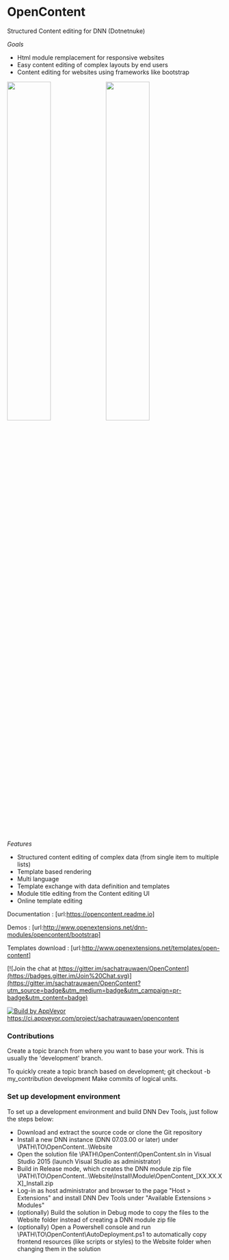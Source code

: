 # OpenContent

Structured Content editing for DNN (Dotnetnuke)

*Goals*

* Html module remplacement for responsive websites
* Easy content editing of complex layouts by end users
* Content editing for websites using frameworks like bootstrap

<img src="https://cloud.githubusercontent.com/assets/5989191/20521415/79c19126-b0ab-11e6-9cae-f33ae35e554a.jpg" width="45%"></img> <img src="https://cloud.githubusercontent.com/assets/5989191/20521433/90932b76-b0ab-11e6-8702-6c2656b89b89.JPG" width="45%"></img> 

*Features*

* Structured content editing of complex data (from single item to multiple lists)
* Template based rendering
* Multi language
* Template exchange with data definition and templates
* Module title editing from the Content editing UI
* Online template editing


Documentation : [url:https://opencontent.readme.io]

Demos : [url:http://www.openextensions.net/dnn-modules/opencontent/bootstrap]

Templates download : [url:http://www.openextensions.net/templates/open-content]



[![Join the chat at https://gitter.im/sachatrauwaen/OpenContent](https://badges.gitter.im/Join%20Chat.svg)](https://gitter.im/sachatrauwaen/OpenContent?utm_source=badge&utm_medium=badge&utm_campaign=pr-badge&utm_content=badge)

[![Build by AppVeyor](https://ci.appveyor.com/api/projects/status/github/sachatrauwaen/OpenContent?branch=master&svg=true)](https://ci.appveyor.com/project/sachatrauwaen/opencontent/)
https://ci.appveyor.com/project/sachatrauwaen/opencontent


### Contributions

Create a topic branch from where you want to base your work.
This is usually the 'development' branch.

To quickly create a topic branch based on development; git checkout -b my_contribution development
Make commits of logical units.

### Set up development environment

To set up a development environment and build DNN Dev Tools, just follow the steps below:

* Download and extract the source code or clone the Git repository
* Install a new DNN instance (DNN 07.03.00 or later) under \PATH\TO\OpenContent\..\Website
* Open the solution file \PATH\OpenContent\OpenContent.sln in Visual Studio 2015 (launch Visual Studio as administrator)
* Build in Release mode, which creates the DNN module zip file \PATH\TO\OpenContent\..\Website\Install\Module\OpenContent_[XX.XX.XX]_Install.zip
* Log-in as host administrator and browser to the page "Host > Extensions" and install DNN Dev Tools under "Available Extensions > Modules"
* (optionally) Build the solution in Debug mode to copy the files to the Website folder instead of creating a DNN module zip file
* (optionally) Open a Powershell console and run \PATH\TO\OpenContent\AutoDeployment.ps1 to automatically copy frontend resources (like scripts or styles) to the Website folder when changing them in the solution

